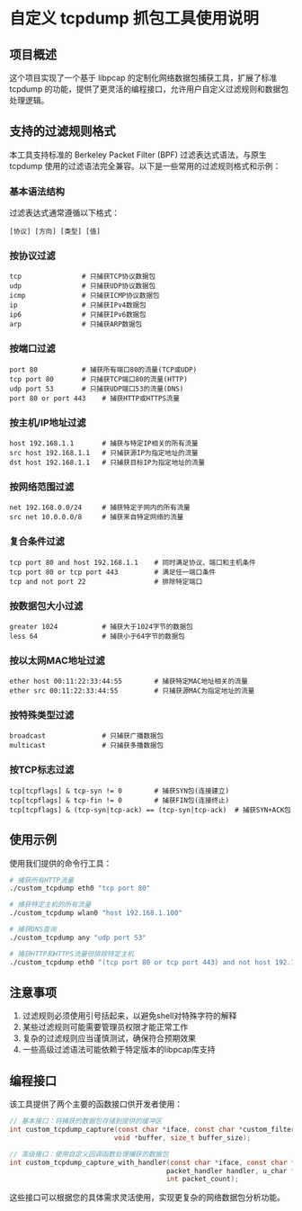 # 自定义 tcpdump 抓包工具使用说明

## 项目概述

这个项目实现了一个基于 libpcap 的定制化网络数据包捕获工具，扩展了标准 tcpdump 的功能，提供了更灵活的编程接口，允许用户自定义过滤规则和数据包处理逻辑。

## 支持的过滤规则格式

本工具支持标准的 Berkeley Packet Filter (BPF) 过滤表达式语法，与原生 tcpdump 使用的过滤语法完全兼容。以下是一些常用的过滤规则格式和示例：

### 基本语法结构

过滤表达式通常遵循以下格式：
```
[协议] [方向] [类型] [值]
```

### 按协议过滤

```
tcp               # 只捕获TCP协议数据包
udp               # 只捕获UDP协议数据包
icmp              # 只捕获ICMP协议数据包
ip                # 只捕获IPv4数据包
ip6               # 只捕获IPv6数据包
arp               # 只捕获ARP数据包
```

### 按端口过滤

```
port 80           # 捕获所有端口80的流量(TCP或UDP)
tcp port 80       # 只捕获TCP端口80的流量(HTTP)
udp port 53       # 只捕获UDP端口53的流量(DNS)
port 80 or port 443    # 捕获HTTP或HTTPS流量
```

### 按主机/IP地址过滤

```
host 192.168.1.1       # 捕获与特定IP相关的所有流量
src host 192.168.1.1   # 只捕获源IP为指定地址的流量
dst host 192.168.1.1   # 只捕获目标IP为指定地址的流量
```

### 按网络范围过滤

```
net 192.168.0.0/24     # 捕获特定子网内的所有流量
src net 10.0.0.0/8     # 捕获来自特定网络的流量
```

### 复合条件过滤

```
tcp port 80 and host 192.168.1.1    # 同时满足协议、端口和主机条件
tcp port 80 or tcp port 443         # 满足任一端口条件
tcp and not port 22                 # 排除特定端口
```

### 按数据包大小过滤

```
greater 1024           # 捕获大于1024字节的数据包
less 64                # 捕获小于64字节的数据包
```

### 按以太网MAC地址过滤

```
ether host 00:11:22:33:44:55        # 捕获特定MAC地址相关的流量
ether src 00:11:22:33:44:55         # 只捕获源MAC为指定地址的流量
```

### 按特殊类型过滤

```
broadcast              # 只捕获广播数据包
multicast              # 只捕获多播数据包
```

### 按TCP标志过滤

```
tcp[tcpflags] & tcp-syn != 0        # 捕获SYN包(连接建立)
tcp[tcpflags] & tcp-fin != 0        # 捕获FIN包(连接终止)
tcp[tcpflags] & (tcp-syn|tcp-ack) == (tcp-syn|tcp-ack)  # 捕获SYN+ACK包
```

## 使用示例

使用我们提供的命令行工具：

```bash
# 捕获所有HTTP流量
./custom_tcpdump eth0 "tcp port 80"

# 捕获特定主机的所有流量
./custom_tcpdump wlan0 "host 192.168.1.100"

# 捕获DNS查询
./custom_tcpdump any "udp port 53"

# 捕获HTTP和HTTPS流量但排除特定主机
./custom_tcpdump eth0 "(tcp port 80 or tcp port 443) and not host 192.168.1.5"
```

## 注意事项

1. 过滤规则必须使用引号括起来，以避免shell对特殊字符的解释
2. 某些过滤规则可能需要管理员权限才能正常工作
3. 复杂的过滤规则应当谨慎测试，确保符合预期效果
4. 一些高级过滤语法可能依赖于特定版本的libpcap库支持

## 编程接口

该工具提供了两个主要的函数接口供开发者使用：

```c
// 基本接口：将捕获的数据包存储到提供的缓冲区
int custom_tcpdump_capture(const char *iface, const char *custom_filter, 
                          void *buffer, size_t buffer_size);

// 高级接口：使用自定义回调函数处理捕获的数据包
int custom_tcpdump_capture_with_handler(const char *iface, const char *custom_filter, 
                                       packet_handler handler, u_char *user_data, 
                                       int packet_count);
```

这些接口可以根据您的具体需求灵活使用，实现更复杂的网络数据包分析功能。